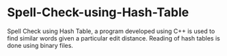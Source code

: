 # Spell-Check-using-Hash-Table
Spell Check using Hash Table, a program developed using C++ is used to find similar words given a particular edit distance. Reading of hash tables is done using binary files.
